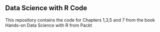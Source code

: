 ## Data Science with R Code

This  repository contains the code for Chapters 1,3,5 and 7 from the book Hands-on Data Science with R from Packt
